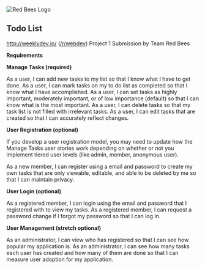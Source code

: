 ![Red Bees Logo](http://weeklydev.io/wp-content/uploads/2016/06/red-bee.png) 

Todo List
---------

http://weeklydev.io/ ([/r/webdev](https://www.reddit.com/r/webdev)) Project 1 Submission by Team Red Bees

**Requirements**

**Manage Tasks (required)**

As a user, I can add new tasks to my list so that I know what I have to get done.
As a user, I can mark tasks on my to do list as completed so that I know what I have accomplished.
As a user, I can set tasks as highly important, moderately important, or of low importance (default) so that I can know what is the most important.
As a user, I can delete tasks so that my task list is not filled with irrelevant tasks.
As a user, I can edit tasks that are created so that I can accurately reflect changes.

**User Registration (optional)**

If you develop a user registration model, you may need to update how the Manage Tasks user stories work depending on whether or not you implement tiered user levels (like admin, member, anonymous user).

As a new member, I can register using a email and password to create my own tasks that are only viewable, editable, and able to be deleted by me so that I can maintain privacy.

**User Login (optional)**

As a registered member, I can login using the email and password that I registered with to view my tasks.
As a registered member, I can request a password change if I forgot my password so that I can log in.

**User Management (stretch optional)**

As an administrator, I can view who has registered so that I can see how popular my application is.
As an administrator, I can see how many tasks each user has created and how many of them are done so that I can measure user adoption for my application.